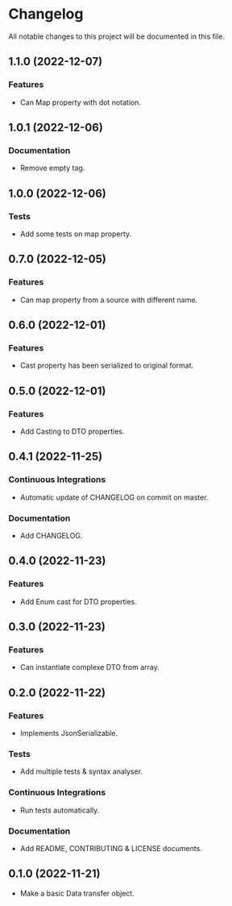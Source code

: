 <!--- BEGIN HEADER -->
# Changelog

All notable changes to this project will be documented in this file.
<!--- END HEADER -->

## 1.1.0 (2022-12-07)

### Features

* Can Map property with dot notation.

## 1.0.1 (2022-12-06)

### Documentation

* Remove empty tag.

## 1.0.0 (2022-12-06)

### Tests

* Add some tests on map property.

## 0.7.0 (2022-12-05)

### Features

* Can map property from a source with different name.

## 0.6.0 (2022-12-01)

### Features

* Cast property has been serialized to original format.

## 0.5.0 (2022-12-01)

### Features

* Add Casting to DTO properties.

## 0.4.1 (2022-11-25)

### Continuous Integrations

* Automatic update of CHANGELOG on commit on master.

### Documentation

* Add CHANGELOG.

## 0.4.0 (2022-11-23)

### Features

* Add Enum cast for DTO properties.

## 0.3.0 (2022-11-23)

### Features

* Can instantiate complexe DTO from array.

## 0.2.0 (2022-11-22)

### Features

* Implements JsonSerializable.

### Tests

* Add multiple tests & syntax analyser.

### Continuous Integrations

* Run tests automatically.

### Documentation

* Add README, CONTRIBUTING & LICENSE documents.

## 0.1.0 (2022-11-21)

* Make a basic Data transfer object.